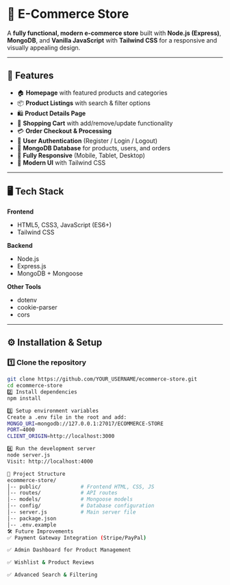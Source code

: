 # 🛒 E-Commerce Store

A **fully functional, modern e-commerce store** built with **Node.js (Express)**, **MongoDB**, and **Vanilla JavaScript** with **Tailwind CSS** for a responsive and visually appealing design.

---

## 🚀 Features

- 🏠 **Homepage** with featured products and categories  
- 📦 **Product Listings** with search & filter options  
- 🛍 **Product Details Page**  
- 🛒 **Shopping Cart** with add/remove/update functionality  
- 💳 **Order Checkout & Processing**  
- 🔐 **User Authentication** (Register / Login / Logout)  
- 📂 **MongoDB Database** for products, users, and orders  
- 📱 **Fully Responsive** (Mobile, Tablet, Desktop)  
- 🎨 **Modern UI** with Tailwind CSS

---

## 🖥 Tech Stack

**Frontend**
- HTML5, CSS3, JavaScript (ES6+)
- Tailwind CSS

**Backend**
- Node.js
- Express.js
- MongoDB + Mongoose

**Other Tools**
- dotenv
- cookie-parser
- cors

---
## ⚙️ Installation & Setup

### 1️⃣ Clone the repository
```bash
git clone https://github.com/YOUR_USERNAME/ecommerce-store.git
cd ecommerce-store
2️⃣ Install dependencies
npm install

3️⃣ Setup environment variables
Create a .env file in the root and add:
MONGO_URI=mongodb://127.0.0.1:27017/ECOMMERCE-STORE
PORT=4000
CLIENT_ORIGIN=http://localhost:3000

4️⃣ Run the development server
node server.js
Visit: http://localhost:4000

📁 Project Structure
ecommerce-store/
│-- public/             # Frontend HTML, CSS, JS
│-- routes/             # API routes
│-- models/             # Mongoose models
│-- config/             # Database configuration
│-- server.js           # Main server file
│-- package.json
│-- .env.example
🛠 Future Improvements
✅ Payment Gateway Integration (Stripe/PayPal)

✅ Admin Dashboard for Product Management

✅ Wishlist & Product Reviews

✅ Advanced Search & Filtering

